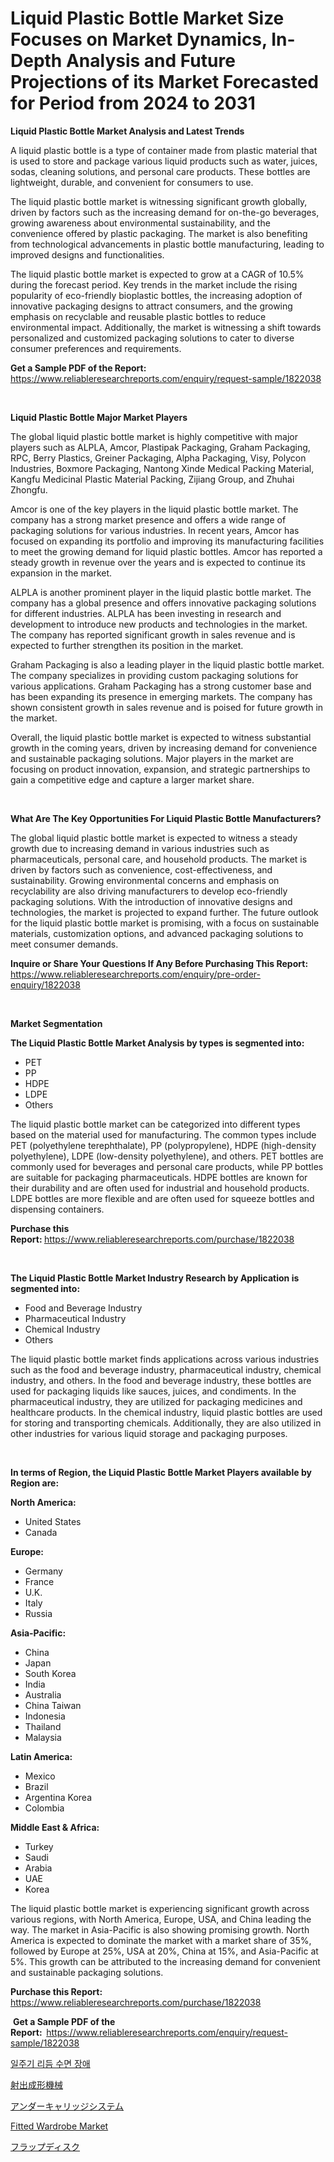 <p><h1>Liquid Plastic Bottle Market Size Focuses on Market Dynamics, In-Depth Analysis and Future Projections of its Market Forecasted for Period from 2024 to 2031</h1></p><p><strong>Liquid Plastic Bottle Market Analysis and Latest Trends</strong></p>
<p><p>A liquid plastic bottle is a type of container made from plastic material that is used to store and package various liquid products such as water, juices, sodas, cleaning solutions, and personal care products. These bottles are lightweight, durable, and convenient for consumers to use.</p><p>The liquid plastic bottle market is witnessing significant growth globally, driven by factors such as the increasing demand for on-the-go beverages, growing awareness about environmental sustainability, and the convenience offered by plastic packaging. The market is also benefiting from technological advancements in plastic bottle manufacturing, leading to improved designs and functionalities.</p><p>The liquid plastic bottle market is expected to grow at a CAGR of 10.5% during the forecast period. Key trends in the market include the rising popularity of eco-friendly bioplastic bottles, the increasing adoption of innovative packaging designs to attract consumers, and the growing emphasis on recyclable and reusable plastic bottles to reduce environmental impact. Additionally, the market is witnessing a shift towards personalized and customized packaging solutions to cater to diverse consumer preferences and requirements.</p></p>
<p><strong>Get a Sample PDF of the Report:&nbsp;</strong> <a href="https://www.reliableresearchreports.com/enquiry/request-sample/1822038">https://www.reliableresearchreports.com/enquiry/request-sample/1822038</a></p>
<p>&nbsp;</p>
<p><strong>Liquid Plastic Bottle Major Market Players</strong></p>
<p><p>The global liquid plastic bottle market is highly competitive with major players such as ALPLA, Amcor, Plastipak Packaging, Graham Packaging, RPC, Berry Plastics, Greiner Packaging, Alpha Packaging, Visy, Polycon Industries, Boxmore Packaging, Nantong Xinde Medical Packing Material, Kangfu Medicinal Plastic Material Packing, Zijiang Group, and Zhuhai Zhongfu.</p><p>Amcor is one of the key players in the liquid plastic bottle market. The company has a strong market presence and offers a wide range of packaging solutions for various industries. In recent years, Amcor has focused on expanding its portfolio and improving its manufacturing facilities to meet the growing demand for liquid plastic bottles. Amcor has reported a steady growth in revenue over the years and is expected to continue its expansion in the market.</p><p>ALPLA is another prominent player in the liquid plastic bottle market. The company has a global presence and offers innovative packaging solutions for different industries. ALPLA has been investing in research and development to introduce new products and technologies in the market. The company has reported significant growth in sales revenue and is expected to further strengthen its position in the market.</p><p>Graham Packaging is also a leading player in the liquid plastic bottle market. The company specializes in providing custom packaging solutions for various applications. Graham Packaging has a strong customer base and has been expanding its presence in emerging markets. The company has shown consistent growth in sales revenue and is poised for future growth in the market.</p><p>Overall, the liquid plastic bottle market is expected to witness substantial growth in the coming years, driven by increasing demand for convenience and sustainable packaging solutions. Major players in the market are focusing on product innovation, expansion, and strategic partnerships to gain a competitive edge and capture a larger market share.</p></p>
<p>&nbsp;</p>
<p><strong>What Are The Key Opportunities For Liquid Plastic Bottle Manufacturers?</strong></p>
<p><p>The global liquid plastic bottle market is expected to witness a steady growth due to increasing demand in various industries such as pharmaceuticals, personal care, and household products. The market is driven by factors such as convenience, cost-effectiveness, and sustainability. Growing environmental concerns and emphasis on recyclability are also driving manufacturers to develop eco-friendly packaging solutions. With the introduction of innovative designs and technologies, the market is projected to expand further. The future outlook for the liquid plastic bottle market is promising, with a focus on sustainable materials, customization options, and advanced packaging solutions to meet consumer demands.</p></p>
<p><strong>Inquire or Share Your Questions If Any Before Purchasing This Report:</strong> <a href="https://www.reliableresearchreports.com/enquiry/pre-order-enquiry/1822038">https://www.reliableresearchreports.com/enquiry/pre-order-enquiry/1822038</a></p>
<p>&nbsp;</p>
<p><strong>Market Segmentation</strong></p>
<p><strong>The Liquid Plastic Bottle Market Analysis by types is segmented into:</strong></p>
<p><ul><li>PET</li><li>PP</li><li>HDPE</li><li>LDPE</li><li>Others</li></ul></p>
<p><p>The liquid plastic bottle market can be categorized into different types based on the material used for manufacturing. The common types include PET (polyethylene terephthalate), PP (polypropylene), HDPE (high-density polyethylene), LDPE (low-density polyethylene), and others. PET bottles are commonly used for beverages and personal care products, while PP bottles are suitable for packaging pharmaceuticals. HDPE bottles are known for their durability and are often used for industrial and household products. LDPE bottles are more flexible and are often used for squeeze bottles and dispensing containers.</p></p>
<p><strong>Purchase this Report:&nbsp;</strong><a href="https://www.reliableresearchreports.com/purchase/1822038">https://www.reliableresearchreports.com/purchase/1822038</a></p>
<p>&nbsp;</p>
<p><strong>The Liquid Plastic Bottle Market Industry Research by Application is segmented into:</strong></p>
<p><ul><li>Food and Beverage Industry</li><li>Pharmaceutical Industry</li><li>Chemical Industry</li><li>Others</li></ul></p>
<p><p>The liquid plastic bottle market finds applications across various industries such as the food and beverage industry, pharmaceutical industry, chemical industry, and others. In the food and beverage industry, these bottles are used for packaging liquids like sauces, juices, and condiments. In the pharmaceutical industry, they are utilized for packaging medicines and healthcare products. In the chemical industry, liquid plastic bottles are used for storing and transporting chemicals. Additionally, they are also utilized in other industries for various liquid storage and packaging purposes.</p></p>
<p>&nbsp;</p>
<p><strong>In terms of Region, the Liquid Plastic Bottle Market Players available by Region are:</strong></p>
<p>
    <p> <strong> North America: </strong>
        <ul>
            <li>United States</li>
            <li>Canada</li>
        </ul>
        </p> 
    <p> <strong> Europe: </strong>
        <ul>
            <li>Germany</li>
            <li>France</li>
            <li>U.K.</li>
            <li>Italy</li>
            <li>Russia</li>
        </ul>
        </p> 
    <p> <strong> Asia-Pacific: </strong>
        <ul>
            <li>China</li>
            <li>Japan</li>
            <li>South Korea</li>
            <li>India</li>
            <li>Australia</li>
            <li>China Taiwan</li>
            <li>Indonesia</li>
            <li>Thailand</li>
            <li>Malaysia</li>
        </ul>
        </p> 
    <p> <strong> Latin America: </strong>
        <ul>
            <li>Mexico</li>
            <li>Brazil</li>
            <li>Argentina Korea</li>
            <li>Colombia</li>
        </ul>
        </p> 
    <p> <strong> Middle East & Africa: </strong>
        <ul>
            <li>Turkey</li>
            <li>Saudi</li>
            <li>Arabia</li>
            <li>UAE</li>
            <li>Korea</li>
        </ul>
    </p>
    </p>
<p><p>The liquid plastic bottle market is experiencing significant growth across various regions, with North America, Europe, USA, and China leading the way. The market in Asia-Pacific is also showing promising growth. North America is expected to dominate the market with a market share of 35%, followed by Europe at 25%, USA at 20%, China at 15%, and Asia-Pacific at 5%. This growth can be attributed to the increasing demand for convenient and sustainable packaging solutions.</p></p>
<p><strong>Purchase this Report: </strong><a href="https://www.reliableresearchreports.com/purchase/1822038">https://www.reliableresearchreports.com/purchase/1822038</a></p>
<p>&nbsp;<strong>Get a Sample PDF of the Report:&nbsp;&nbsp;</strong><a href="https://www.reliableresearchreports.com/enquiry/request-sample/1822038">https://www.reliableresearchreports.com/enquiry/request-sample/1822038</a></p>
<p><strong></strong></p>
<p><p><a href="https://medium.com/@fredajerde/%EC%9D%BC%EC%A3%BC%EA%B8%B0-%EB%A6%AC%EB%93%AC-%EC%88%98%EB%A9%B4-%EC%9E%A5%EC%95%A0-%EC%8B%9C%EC%9E%A5%EC%9D%80-%EC%8B%9C%EC%9E%A5-%EC%A0%90%EC%9C%A0%EC%9C%A8-%EC%8B%9C%EC%9E%A5-%ED%8A%B8%EB%A0%8C%EB%93%9C-%EB%B0%8F-%EC%8B%9C%EC%9E%A5-%EC%84%B1%EC%9E%A5%EC%97%90-%EB%8C%80%ED%95%9C-%EC%A0%95%EB%B3%B4%EB%A5%BC-%EC%A0%9C%EA%B3%B5%ED%95%A9%EB%8B%88%EB%8B%A4-6fe2ce14f2de">일주기 리듬 수면 장애</a></p><p><a href="https://github.com/zekaoe592392/Market-Research-Report-List-1/blob/main/42941694014.md">射出成形機械</a></p><p><a href="https://medium.com/@elishelacruz56456/%E3%82%A2%E3%83%B3%E3%83%80%E3%83%BC%E3%82%AD%E3%83%A3%E3%83%AA%E3%83%83%E3%82%B8%E3%82%B7%E3%82%B9%E3%83%86%E3%83%A0%E5%B8%82%E5%A0%B4%E3%81%AF-%E5%B8%82%E5%A0%B4%E3%82%B7%E3%82%A7%E3%82%A2-%E3%82%B5%E3%82%A4%E3%82%BA-%E3%81%8A%E3%82%88%E3%81%B3-2031-%E5%B9%B4%E3%81%BE%E3%81%A7%E3%81%AE%E4%BA%88%E6%B8%AC%E3%81%AB%E7%84%A6%E7%82%B9%E3%82%92%E5%BD%93%E3%81%A6%E3%81%A6%E3%81%84%E3%81%BE%E3%81%99-09a959b75f21">アンダーキャリッジシステム</a></p><p><a href="https://github.com/jsmusil/Market-Research-Report-List-2/blob/main/fitted-wardrobe-market.md">Fitted Wardrobe Market</a></p><p><a href="https://github.com/cnnriuez22368/Market-Research-Report-List-1/blob/main/96101014015.md">フラップディスク</a></p></p>